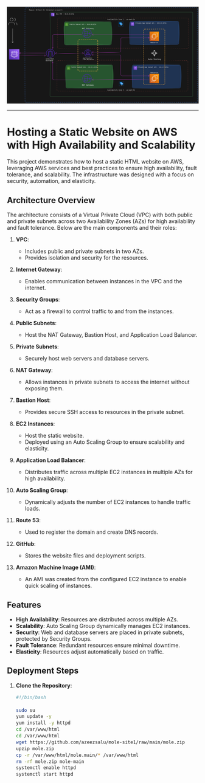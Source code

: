 ![Alt text](Html.png)

---
# Hosting a Static Website on AWS with High Availability and Scalability

This project demonstrates how to host a static HTML website on AWS, leveraging AWS services and best practices to ensure high availability, fault tolerance, and scalability. The infrastructure was designed with a focus on security, automation, and elasticity.

## Architecture Overview

The architecture consists of a Virtual Private Cloud (VPC) with both public and private subnets across two Availability Zones (AZs) for high availability and fault tolerance. Below are the main components and their roles:

1. **VPC**: 
   - Includes public and private subnets in two AZs.
   - Provides isolation and security for the resources.

2. **Internet Gateway**: 
   - Enables communication between instances in the VPC and the internet.

3. **Security Groups**:
   - Act as a firewall to control traffic to and from the instances.

4. **Public Subnets**:
   - Host the NAT Gateway, Bastion Host, and Application Load Balancer.

5. **Private Subnets**:
   - Securely host web servers and database servers.

6. **NAT Gateway**:
   - Allows instances in private subnets to access the internet without exposing them.

7. **Bastion Host**:
   - Provides secure SSH access to resources in the private subnet.

8. **EC2 Instances**:
   - Host the static website.
   - Deployed using an Auto Scaling Group to ensure scalability and elasticity.

9. **Application Load Balancer**:
   - Distributes traffic across multiple EC2 instances in multiple AZs for high availability.

10. **Auto Scaling Group**:
    - Dynamically adjusts the number of EC2 instances to handle traffic loads.

11. **Route 53**:
    - Used to register the domain and create DNS records.

12. **GitHub**:
    - Stores the website files and deployment scripts.

13. **Amazon Machine Image (AMI)**:
    - An AMI was created from the configured EC2 instance to enable quick scaling of instances.

## Features

- **High Availability**: Resources are distributed across multiple AZs.
- **Scalability**: Auto Scaling Group dynamically manages EC2 instances.
- **Security**: Web and database servers are placed in private subnets, protected by Security Groups.
- **Fault Tolerance**: Redundant resources ensure minimal downtime.
- **Elasticity**: Resources adjust automatically based on traffic.

## Deployment Steps

1. **Clone the Repository**:
   ```bash
   #!/bin/bash

   sudo su
   yum update -y
   yum install -y httpd
   cd /var/www/html
   cd /var/www/html
   wget https://github.com/azeezsalu/mole-site1/raw/main/mole.zip
   upzip mole.zip
   cp -r /var/www/html/mole.main/* /var/www/html
   rm -rf mole.zip mole-main
   systemctl enable httpd
   systemctl start httpd

